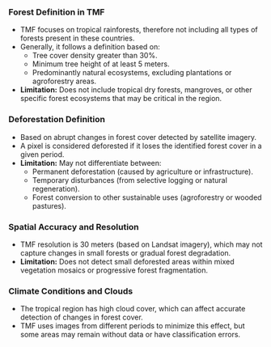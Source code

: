 ### Forest Definition in TMF

- TMF focuses on tropical rainforests, therefore not including all types of forests present in these countries.
- Generally, it follows a definition based on:
  - Tree cover density greater than 30%.
  - Minimum tree height of at least 5 meters.
  - Predominantly natural ecosystems, excluding plantations or agroforestry areas.
- **Limitation:** Does not include tropical dry forests, mangroves, or other specific forest ecosystems that may be critical in the region.

### Deforestation Definition

- Based on abrupt changes in forest cover detected by satellite imagery.
- A pixel is considered deforested if it loses the identified forest cover in a given period.
- **Limitation:** May not differentiate between:
  - Permanent deforestation (caused by agriculture or infrastructure).
  - Temporary disturbances (from selective logging or natural regeneration).
  - Forest conversion to other sustainable uses (agroforestry or wooded pastures).

### Spatial Accuracy and Resolution

- TMF resolution is 30 meters (based on Landsat imagery), which may not capture changes in small forests or gradual forest degradation.
- **Limitation:** Does not detect small deforested areas within mixed vegetation mosaics or progressive forest fragmentation.

### Climate Conditions and Clouds

- The tropical region has high cloud cover, which can affect accurate detection of changes in forest cover.
- TMF uses images from different periods to minimize this effect, but some areas may remain without data or have classification errors.
